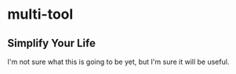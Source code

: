 # multi-tool

## Simplify Your Life

I'm not sure what this is going to be yet, but I'm sure it will be useful.
